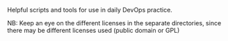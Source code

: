 Helpful scripts and tools for use in daily DevOps practice. 

NB: Keep an eye on the different licenses in the separate directories, since there may be different licenses used (public domain or GPL)
